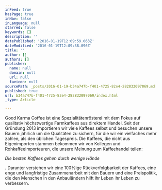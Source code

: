 ```yaml
---
inFeed: true
hasPage: true
inNav: false
inLanguage: null
starred: false
keywords: []
description: ''
datePublished: '2016-01-19T12:09:59.063Z'
dateModified: '2016-01-19T12:09:38.096Z'
title: ''
author: []
authors: []
publisher:
  name: null
  domain: null
  url: null
  favicon: null
sourcePath: _posts/2016-01-19-b34a747b-f401-4725-82e4-282832097069.md
published: true
url: b34a747b-f401-4725-82e4-282832097069/index.html
_type: Article

---
```

Good Karma Coffee ist eine Spezialitätenrösterei mit dem Fokus auf qualitativ höchstwertige Farmkaffees aus direktem Handel. Seit der Gründung 2013 importieren wir viele Kaffees selbst und besuchen unsere Bauern jährlich um die Qualitäten zu sichern, für die wir ein vielfaches mehr zahlen, als den üblichen Tagespreis. Die Kaffees, die nicht aus Eigenimporten stammen bekommen wir von Kollegen und Rohkaffeeimporteuren, die unsere Meinung zum Kaffeehandel teilen:

_Die besten Kaffees gehen durch wenige Hände_

. Darunter verstehen wir eine 100%ige Rückverfolgbarkeit der Kaffees, eine enge und langfristige Zusammenarbeit mit den Bauern und eine Preispolitik, die den Menschen in den Anbauländern hilft ihr Leben ihr Leben zu verbessern.